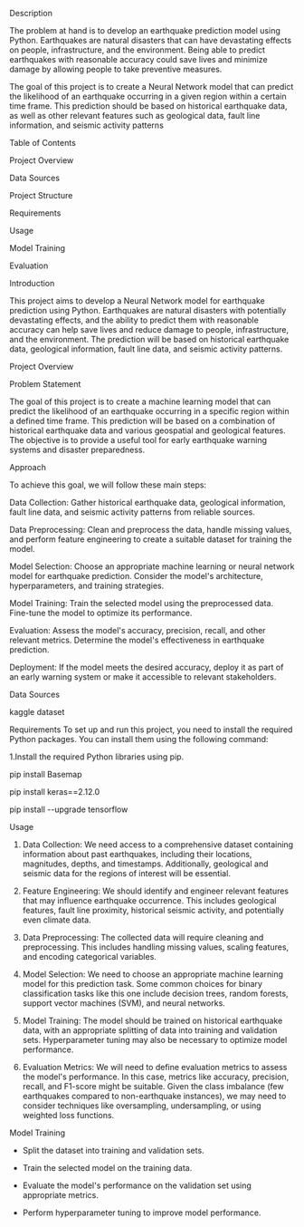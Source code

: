 Description

The problem at hand is to develop an earthquake prediction model using Python. Earthquakes are natural disasters that can have devastating effects on people, infrastructure, and the environment. Being able to predict earthquakes with reasonable accuracy could save lives and minimize damage by allowing people to take preventive measures.  

The goal of this project is to create a Neural Network model that can predict the likelihood of an earthquake occurring in a given region within a certain time frame. This prediction should be based on historical earthquake data, as well as other relevant features such as geological data, fault line information, and seismic activity patterns 

Table of Contents

Project Overview

Data Sources

Project Structure

Requirements

Usage

Model Training

Evaluation


Introduction


This project aims to develop a Neural Network model for earthquake prediction using Python. Earthquakes are natural disasters with potentially devastating effects, and the ability to predict them with reasonable accuracy can help save lives and reduce damage to people, infrastructure, and the environment. The prediction will be based on historical earthquake data, geological information, fault line data, and seismic activity patterns.

Project Overview

Problem Statement

The goal of this project is to create a machine learning model that can predict the likelihood of an earthquake occurring in a specific region within a defined time frame. This prediction will be based on a combination of historical earthquake data and various geospatial and geological features. The objective is to provide a useful tool for early earthquake warning systems and disaster preparedness.

Approach

To achieve this goal, we will follow these main steps:

Data Collection: Gather historical earthquake data, geological information, fault line data, and seismic activity patterns from reliable sources.

Data Preprocessing: Clean and preprocess the data, handle missing values, and perform feature engineering to create a suitable dataset for training the model.

Model Selection: Choose an appropriate machine learning or neural network model for earthquake prediction. Consider the model's architecture, hyperparameters, and training strategies.

Model Training: Train the selected model using the preprocessed data. Fine-tune the model to optimize its performance.

Evaluation: Assess the model's accuracy, precision, recall, and other relevant metrics. Determine the model's effectiveness in earthquake prediction.

Deployment: If the model meets the desired accuracy, deploy it as part of an early warning system or make it accessible to relevant stakeholders.

Data Sources

kaggle dataset

Requirements
To set up and run this project, you need to install the required Python packages. You can install them using the following command:

1.Install the required Python libraries using pip.

pip install Basemap

pip install keras==2.12.0

pip install --upgrade tensorflow


Usage

1. Data Collection: We need access to a comprehensive dataset containing information about past earthquakes, including their locations, magnitudes, depths, and timestamps. Additionally, geological and seismic data for the regions of interest will be essential. 

2. Feature Engineering: We should identify and engineer relevant features that may influence earthquake occurrence. This includes geological features, fault line proximity, historical seismic activity, and potentially even climate data.  

3. Data Preprocessing: The collected data will require cleaning and preprocessing. This includes handling missing values, scaling features, and encoding categorical variables. 

4. Model Selection: We need to choose an appropriate machine learning model for this prediction task. Some common choices for binary classification tasks like this one include decision trees, random forests, support vector machines (SVM), and neural networks.
   
5. Model Training: The model should be trained on historical earthquake data, with an appropriate splitting of data into training and validation sets. Hyperparameter tuning may also be necessary to optimize model performance. 

6. Evaluation Metrics: We will need to define evaluation metrics to assess the model's performance. In this case, metrics like accuracy, precision, recall, and F1-score might be suitable. Given the class imbalance (few earthquakes compared to non-earthquake instances), we may need to consider techniques like oversampling, undersampling, or using weighted loss functions.

Model Training

  - Split the dataset into training and validation sets. 

   - Train the selected model on the training data. 

   - Evaluate the model's performance on the validation set using appropriate metrics. 

   - Perform hyperparameter tuning to improve model performance.






